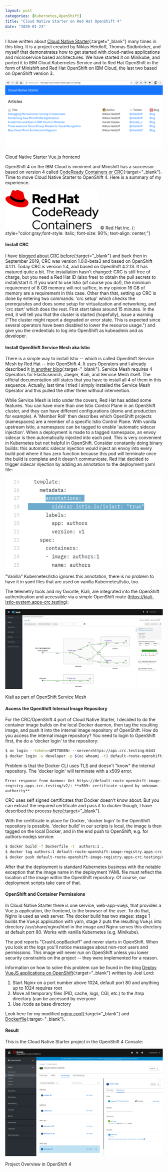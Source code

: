 ```yaml
---
layout: post
categories: [Kubernetes,OpenShift]
title: "Cloud Native Starter on Red Hat OpenShift 4"
date: "2020-01-23"
---
```


I have written about [Cloud Native Starter](https://github.com/IBM/cloud-native-starter){:target="_blank"} many times in this blog. It is a project created by Niklas Heidloff, Thomas Südbröcker, and myself that demonstrates how to get started with cloud-native applications and microservice based architectures. We have started it on Minikube, and ported it to IBM Cloud Kubernetes Service and to Red Hat OpenShift in the form of Minishift and Red Hat OpenShift on IBM Cloud, the last two based on OpenShift version 3.

![](/images/2020/01/image-1.png?w=1024)

Cloud Native Starter Vue.js frontend

OpenShift 4 on the IBM Cloud is imminent and Minishift has a successor based on version 4 called [CodeReady Containers or CRC](https://haralduebele.github.io/2019/09/13/red-hat-openshift-4-on-your-laptop/){:target="_blank"}. Time to move Cloud Native Starter to OpenShift 4. Here is a summary of my experience.

![](/images/2020/01/logo-red_hat-codeready_containers-a-standard-rgb-profile-square-300x127-1.png?w=300)
© Red Hat Inc.
{: style="color:gray;font-style: italic; font-size: 90%; text-align: center;"}

#### Install CRC

I have [blogged about CRC before](https://haralduebele.github.io/2019/09/13/red-hat-openshift-4-on-your-laptop/){:target="_blank"} and back then in September 2019, CRC was version 1.0.0-beta3 and based on OpenShift 4.1.11. Today CRC is version 1.4, and based on OpenShift 4.2.13. It has matured quite a bit. The installation hasn't changed: CRC is still free of charge, but you need a Red Hat ID (also free) to obtain the pull secrets to install/start it. If you want to use Istio (of course you do!), the minimum requirement of 8 GB memory will not suffice, in my opinion 16 GB of memory are a requirement in this case. Other than that, setting up CRC is done by entering two commands: 'crc setup' which checks the prerequisites and does some setup for virtualization and networking, and 'crc start' which does the rest. First start takes around 15 minutes. In the end, it will tell you that the cluster is started (hopefully), issue a warning ("The cluster might report a degraded or error state. This is expected since several operators have been disabled to lower the resource usage.") and give you the credentials to log into OpenShift as kubeadmin and as developer.

#### Install OpenShift Service Mesh aka Istio

There is a simple way to install Istio -- which is called OpenShift Service Mesh by Red Hat -- into OpenShift 4. It uses Operators and I already described it [in another blog](https://haralduebele.github.io/2019/09/17/openshift-service-mesh-aka-istio-on-codeready-containers/){:target="_blank"}. Service Mesh requires 4 Operators for Elasticsearch, Jaeger, Kiali, and Service Mesh itself. The official documentation still states that you have to install all 4 of them in this sequence. Actually, last time I tried I simply installed the Service Mesh Operator and this pulled the other three without intervention.

While Service Mesh is Istio under the covers, Red Hat has added some features. You can have more than one Istio Control Plane in an OpenShift cluster, and they can have different configurations (demo and production for example). A 'Member Roll' then describes which OpenShift projects (namespaces) are a member of a specific Istio Control Plane. With vanilla upstream Istio, a namespace can be tagged to enable 'automatic sidecar injection'. When a deployment is made to a tagged namespace, an envoy sidecar is then automatically injected into each pod. This is very convenient in Kubernetes but not helpful in OpenShift. Consider constantly doing binary builds: this automatic sidecar injection would inject an envoy into every build pod where it has zero function because this pod will terminate once the build is complete and it doesn't communicate. Red Hat decided to trigger sidecar injection by adding an annotation to the deployment yaml file:

![](/images/2020/01/image.png?w=507)

"Vanilla" Kubernetes/Istio ignores this annotation, there is no problem to have it in yaml files that are used on vanilla Kubernetes/Istio, too.

The telemetry tools and my favorite, Kiali, are integrated into the OpenShift authentication and accessible via a simple OpenShift route (https://kiali-istio-system.apps-crc.testing):

![](/images/2020/01/image-3.png?w=1024)

Kiali as part of OpenShift Service Mesh

#### Access the OpenShift Internal Image Repository

For the CRC/OpenShift 4 port of Cloud Native Starter, I decided to do the container image builds on the local Docker daemon, then tag the resulting image, and push it into the internal image repository of OpenShift. How do you access the internal image repository? You need to login to OpenShift first, the do a 'docker login' to the repository:

```sh
$ oc login --token=<APITOKEN> --server=https://api.crc.testing:6443
$ docker login -u developer -p $(oc whoami -t) default-route-openshift-image-registry.apps-crc.testing
```

Problem is that the Docker CLI uses TLS and doesn't "know" the internal repository. The 'docker login' will terminate with a x509 error.

```
Error response from daemon: Get https://default-route-openshift-image-registry.apps-crc.testing/v2/: **x509: certificate signed by unknown authority**
```

CRC uses self signed certificates that Docker doesn't know about. But you can extract the required certificate and pass it to docker though, I have described the process [here](https://github.com/IBM/cloud-native-starter/blob/master/documentation/OS4Requirements.md#access-the-openshift-internal-image-repository){:target="_blank"}.

With the certificate in place for Docker, 'docker login' to the OpenShift repository is possible. 'docker build' in our scripts is local, the image is then tagged on the local Docker, and in the end push to OpenShift, e.g. for authors-nodejs service:

```sh
$ docker build -f Dockerfile -t  authors:1 .
$ docker tag authors:1 default-route-openshift-image-registry.apps-crc.testing/cloud-native-starter/authors:1
$ docker push default-route-openshift-image-registry.apps-crc.testing/cloud-native-starter/authors:1
```

After that the deployment is standard Kubernetes business with the notable exception that the image name in the deployment YAML file must reflect the location of the image within the OpenShift repository. Of course, our deployment scripts take care of that.

#### OpenShift and Container Permissions

In Cloud Native Starter there is one service, web-app-vuejs, that provides a Vue.js application, the frontend, to the browser of the user. To do that, Nginx is used as web server. The docker build has two stages: stage 1 builds the Vue.js application with yarn, stage 2 puts the resulting Vue.js into directory /usr/share/nginx/html in the image and Nginx serves this directory at default port 80. Works with vanilla Kubernetes (e.g. Minikube).

The pod reports "CrashLoopBackoff" and never starts in OpenShift. When you look at the logs you'll notice messages about non-root users and permissions. This image will never run on OpenShift unless you lower security constraints on the project -- they were implemented for a reason.

Information on how to solve this problem can be found in the blog [Deploy VueJS applications on OpenShift](https://blog.openshift.com/deploy-vuejs-applications-on-openshift/){:target="_blank"} written by Joel Lord:

1. Start Nginx on a port number above 1024, default port 80 and anything up to 1024 requires root
2. Move all temporary files (PID, cache, logs, CGI, etc.) to the /tmp directory (can be accessed by everyone
3. Use /code as base directory

Look here for my modified [nginx.conf](https://github.com/IBM/cloud-native-starter/blob/master/web-app-vuejs/nginx-os4.conf){:target="_blank"} and [Dockerfile](https://github.com/IBM/cloud-native-starter/blob/master/web-app-vuejs/Dockerfile.os4){:target="_blank"}.

#### Result

This is the Cloud Native Starter project in the OpenShift 4 Console:

![](/images/2020/01/image-2.png?w=1024)

Project Overview in OpenShift 4
